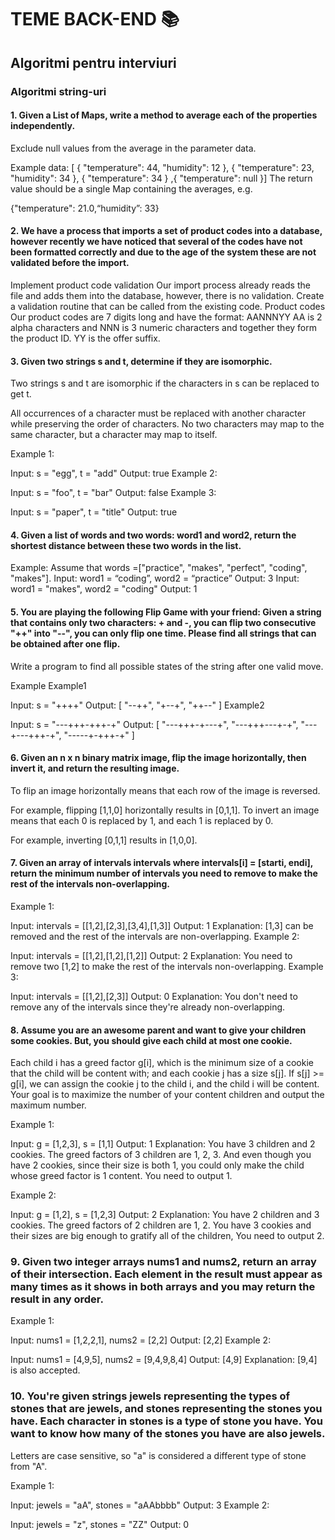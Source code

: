 # TEME BACK-END 📚

## Algoritmi pentru interviuri

### Algoritmi string-uri

#### 1. Given a List of Maps, write a method to average each of the properties independently. 
Exclude null values from the average in the parameter data. 

Example data: 
[ { "temperature": 44, "humidity": 12 }, { "temperature": 23, "humidity": 34 }, { "temperature": 34 } ,{ "temperature": null }]
The return value should be a single Map containing the averages, e.g.

{"temperature": 21.0,“humidity”: 33}

#### 2. We have a process that imports a set of product codes into a database, however recently we have noticed that several of the codes have not been formatted correctly and due to the age of the system these are not validated before the import.
Implement product code validation
Our import process already reads the file and adds them into the database, however, there is no validation. Create a validation routine that can be called from the existing code.
Product codes
Our product codes are 7 digits long and have the format:
AANNNYY
AA is 2 alpha characters and NNN is 3 numeric characters and together they form the product ID.
YY is the offer suffix.


#### 3. Given two strings s and t, determine if they are isomorphic.

Two strings s and t are isomorphic if the characters in s can be replaced to get t.

All occurrences of a character must be replaced with another character while preserving the order of characters. No two characters may map to the same character, but a character may map to itself.

Example 1:

Input: s = "egg", t = "add"
Output: true
Example 2:

Input: s = "foo", t = "bar"
Output: false
Example 3:

Input: s = "paper", t = "title"
Output: true



#### 4. Given a list of words and two words: word1 and word2, return the shortest distance between these two words in the list.
Example:
Assume that words =["practice", "makes", "perfect", "coding", "makes"].
Input: word1 = “coding”, word2 = “practice”
Output: 3
Input: word1 = "makes", word2 = "coding"
Output: 1


#### 5. You are playing the following Flip Game with your friend: Given a string that contains only two characters: + and -, you can flip two consecutive "++" into "--", you can only flip one time. Please find all strings that can be obtained after one flip.

Write a program to find all possible states of the string after one valid move.

Example
Example1

Input:  s = "++++"
Output: 
[
  "--++",
  "+--+",
  "++--"
]
Example2

Input: s = "---+++-+++-+"
Output: 
[
	"---+++-+---+",
	"---+++---+-+",
	"---+---+++-+",
	"-----+-+++-+"
]


#### 6. Given an n x n binary matrix image, flip the image horizontally, then invert it, and return the resulting image.

To flip an image horizontally means that each row of the image is reversed.

For example, flipping [1,1,0] horizontally results in [0,1,1].
To invert an image means that each 0 is replaced by 1, and each 1 is replaced by 0.

For example, inverting [0,1,1] results in [1,0,0].


#### 7. Given an array of intervals intervals where intervals[i] = [starti, endi], return the minimum number of intervals you need to remove to make the rest of the intervals non-overlapping.


Example 1:

Input: intervals = [[1,2],[2,3],[3,4],[1,3]]
Output: 1
Explanation: [1,3] can be removed and the rest of the intervals are non-overlapping.
Example 2:

Input: intervals = [[1,2],[1,2],[1,2]]
Output: 2
Explanation: You need to remove two [1,2] to make the rest of the intervals non-overlapping.
Example 3:

Input: intervals = [[1,2],[2,3]]
Output: 0
Explanation: You don't need to remove any of the intervals since they're already non-overlapping.


#### 8. Assume you are an awesome parent and want to give your children some cookies. But, you should give each child at most one cookie.

Each child i has a greed factor g[i], which is the minimum size of a cookie that the child will be content with; and each cookie j has a size s[j]. If s[j] >= g[i], we can assign the cookie j to the child i, and the child i will be content. Your goal is to maximize the number of your content children and output the maximum number.


Example 1:

Input: g = [1,2,3], s = [1,1]
Output: 1
Explanation: You have 3 children and 2 cookies. The greed factors of 3 children are 1, 2, 3. 
And even though you have 2 cookies, since their size is both 1, you could only make the child whose greed factor is 1 content.
You need to output 1.

Example 2:

Input: g = [1,2], s = [1,2,3]
Output: 2
Explanation: You have 2 children and 3 cookies. The greed factors of 2 children are 1, 2. 
You have 3 cookies and their sizes are big enough to gratify all of the children, 
You need to output 2.

### 9. Given two integer arrays nums1 and nums2, return an array of their intersection. Each element in the result must appear as many times as it shows in both arrays and you may return the result in any order.

 

Example 1:

Input: nums1 = [1,2,2,1], nums2 = [2,2]
Output: [2,2]
Example 2:

Input: nums1 = [4,9,5], nums2 = [9,4,9,8,4]
Output: [4,9]
Explanation: [9,4] is also accepted.

### 10. You're given strings jewels representing the types of stones that are jewels, and stones representing the stones you have. Each character in stones is a type of stone you have. You want to know how many of the stones you have are also jewels.

Letters are case sensitive, so "a" is considered a different type of stone from "A".

 

Example 1:

Input: jewels = "aA", stones = "aAAbbbb"
Output: 3
Example 2:

Input: jewels = "z", stones = "ZZ"
Output: 0











